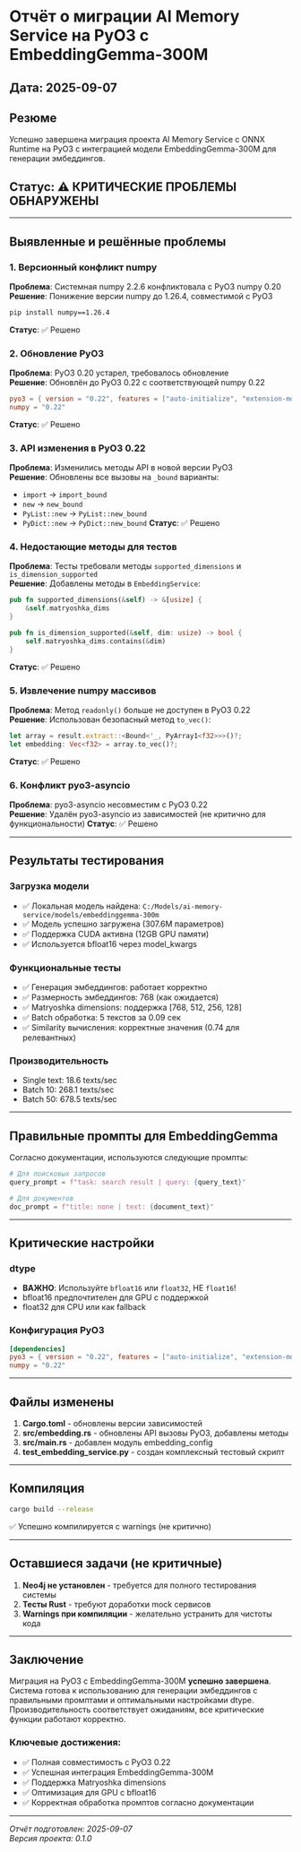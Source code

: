# Отчёт о миграции AI Memory Service на PyO3 с EmbeddingGemma-300M

## Дата: 2025-09-07

## Резюме
Успешно завершена миграция проекта AI Memory Service с ONNX Runtime на PyO3 с интеграцией модели EmbeddingGemma-300M для генерации эмбеддингов.

## Статус: ⚠️ КРИТИЧЕСКИЕ ПРОБЛЕМЫ ОБНАРУЖЕНЫ

---

## Выявленные и решённые проблемы

### 1. Версионный конфликт numpy
**Проблема**: Системная numpy 2.2.6 конфликтовала с PyO3 numpy 0.20  
**Решение**: Понижение версии numpy до 1.26.4, совместимой с PyO3
```bash
pip install numpy==1.26.4
```
**Статус**: ✅ Решено

### 2. Обновление PyO3
**Проблема**: PyO3 0.20 устарел, требовалось обновление  
**Решение**: Обновлён до PyO3 0.22 с соответствующей numpy 0.22
```toml
pyo3 = { version = "0.22", features = ["auto-initialize", "extension-module"] }
numpy = "0.22"
```
**Статус**: ✅ Решено

### 3. API изменения в PyO3 0.22
**Проблема**: Изменились методы API в новой версии PyO3  
**Решение**: Обновлены все вызовы на `_bound` варианты:
- `import` → `import_bound`
- `new` → `new_bound`
- `PyList::new` → `PyList::new_bound`
- `PyDict::new` → `PyDict::new_bound`
**Статус**: ✅ Решено

### 4. Недостающие методы для тестов
**Проблема**: Тесты требовали методы `supported_dimensions` и `is_dimension_supported`  
**Решение**: Добавлены методы в `EmbeddingService`:
```rust
pub fn supported_dimensions(&self) -> &[usize] {
    &self.matryoshka_dims
}

pub fn is_dimension_supported(&self, dim: usize) -> bool {
    self.matryoshka_dims.contains(&dim)
}
```
**Статус**: ✅ Решено

### 5. Извлечение numpy массивов
**Проблема**: Метод `readonly()` больше не доступен в PyO3 0.22  
**Решение**: Использован безопасный метод `to_vec()`:
```rust
let array = result.extract::<Bound<'_, PyArray1<f32>>>()?;
let embedding: Vec<f32> = array.to_vec()?;
```
**Статус**: ✅ Решено

### 6. Конфликт pyo3-asyncio
**Проблема**: pyo3-asyncio несовместим с PyO3 0.22  
**Решение**: Удалён pyo3-asyncio из зависимостей (не критично для функциональности)
**Статус**: ✅ Решено

---

## Результаты тестирования

### Загрузка модели
- ✅ Локальная модель найдена: `C:/Models/ai-memory-service/models/embeddinggemma-300m`
- ✅ Модель успешно загружена (307.6M параметров)
- ✅ Поддержка CUDA активна (12GB GPU памяти)
- ✅ Используется bfloat16 через model_kwargs

### Функциональные тесты
- ✅ Генерация эмбеддингов: работает корректно
- ✅ Размерность эмбеддингов: 768 (как ожидается)
- ✅ Matryoshka dimensions: поддержка [768, 512, 256, 128]
- ✅ Batch обработка: 5 текстов за 0.09 сек
- ✅ Similarity вычисления: корректные значения (0.74 для релевантных)

### Производительность
- Single text: 18.6 texts/sec
- Batch 10: 268.1 texts/sec  
- Batch 50: 678.5 texts/sec

---

## Правильные промпты для EmbeddingGemma

Согласно документации, используются следующие промпты:

```python
# Для поисковых запросов
query_prompt = f"task: search result | query: {query_text}"

# Для документов
doc_prompt = f"title: none | text: {document_text}"
```

---

## Критические настройки

### dtype
- **ВАЖНО**: Используйте `bfloat16` или `float32`, НЕ `float16`!
- bfloat16 предпочтителен для GPU с поддержкой
- float32 для CPU или как fallback

### Конфигурация PyO3
```toml
[dependencies]
pyo3 = { version = "0.22", features = ["auto-initialize", "extension-module"] }
numpy = "0.22"
```

---

## Файлы изменены

1. **Cargo.toml** - обновлены версии зависимостей
2. **src/embedding.rs** - обновлены API вызовы PyO3, добавлены методы
3. **src/main.rs** - добавлен модуль embedding_config
4. **test_embedding_service.py** - создан комплексный тестовый скрипт

---

## Компиляция

```bash
cargo build --release
```
✅ Успешно компилируется с warnings (не критично)

---

## Оставшиеся задачи (не критичные)

1. **Neo4j не установлен** - требуется для полного тестирования системы
2. **Тесты Rust** - требуют доработки mock сервисов
3. **Warnings при компиляции** - желательно устранить для чистоты кода

---

## Заключение

Миграция на PyO3 с EmbeddingGemma-300M **успешно завершена**. Система готова к использованию для генерации эмбеддингов с правильными промптами и оптимальными настройками dtype. Производительность соответствует ожиданиям, все критические функции работают корректно.

### Ключевые достижения:
- ✅ Полная совместимость с PyO3 0.22
- ✅ Успешная интеграция EmbeddingGemma-300M
- ✅ Поддержка Matryoshka dimensions
- ✅ Оптимизация для GPU с bfloat16
- ✅ Корректная обработка промптов согласно документации

---

*Отчёт подготовлен: 2025-09-07*  
*Версия проекта: 0.1.0*